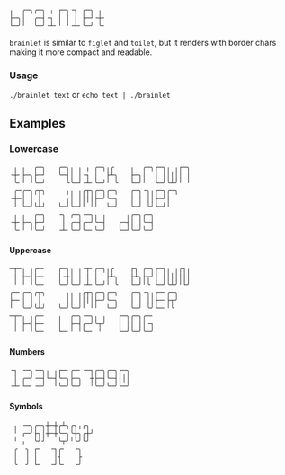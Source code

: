 ```
╷  ╭─╮╭─╮ ╷ ┌─╮╶╮ ╭─╮ ╷
├─╮│  ╭─┤╶┐ │ │ │ ├─┘╶┼╴
└─╯╵  ╰─╯╶┴╴╵ ╵╶┴╴╰─╯ ╰╴
```

`brainlet` is similar to `figlet` and `toilet`, but it renders with border chars making it more compact and readable.

### Usage

`./brainlet text` or `echo text | ./brainlet`

## Examples

### Lowercase
```
 ╷ ╷  ╭─╮   ╭─╮╷ ╷ ╷ ╭─╮╷╭    ╷  ╭─╮╭─╮╷ ╷┌─╮
╶┼╴├─╮├─┘   ╰─┤│ │╶┐ │  ├┴╮   ├─╮│  │ │││││ │
 ╰╴╵ ╵╰─╯     ╰╰─┘╶┴╴╰─╯╵ ╰   └─╯╵  ╰─╯╰┴╯╵ ╵
 ╭─╭─╮╭┬╮     ╷╷ ╷╭┬╮╭─╮╭─╮   ╭─╮╶╮╷╭─╮╭─╮
╶┼─│ │ │      ╷│ ││││├─╯╰─╮   │ │ ││├─┘│
 ╵ ╰─╯╰┴╯   ╰─╯╰─┘╵ ╵╵  ╰─╯   ╰─╯ ╰╯╰─╯╵
 ╷ ╷  ╭─╮   ╶╮ ╭─╮╶─╮╷ ╷     ╷╭─╮╭─╮
╶┼╴├─╮├─┘    │ ╭─┤╭─╯╰─┤   ╭─┤│ │╰─┤
 ╰╴╵ ╵╰─╯   ╶┴╴╰─╯╰─╴╰─╯   ╰─┘╰─╯╰─╯
```

#### Uppercase

```
─┬─╷ ╷╭─╴   ╭─╮╷ ╷╶┬╴╭─╮╷╭    ┌╮ ╭─╮╭─╮╷ ╷╭┐╷
 │ ├─┤├─╴   │╶┼│ │ │ │  ├┴╮   ├┴╮├┬╯│ │││││││
 ╵ ╵ ╵╰─╴   ╰─╯╰─╯╶┴╴╰─╯╵ ╰   └─╯╵╰ ╰─╯╰┴╯╵└╯
╭─╴╭─╮╭┬╮     ╷╷ ╷╭┬╮╭─╮╭─╮   ╭─╮╶╮╷╭─╴╭─╮
├─╴│ │ │      ││ ││││├─╯╰─╮   │ │ ││├─╴├┬╯
╵  ╰─╯╰┴╯   ╰─╯╰─╯╵ ╵╵  ╰─╯   ╰─╯ ╰╯╰─╴╵╰
─┬─╷ ╷╭─╴   ╷  ╭─╮╶─╮╷ ╷   ┌─╮╭─╮╭─╴
 │ ├─┤├─╴   │  ├─┤╭─╯╰┬╯   │ ││ ││╶┐
 ╵ ╵ ╵╰─╴   └─╴╵ ╵╰─╴ ╵    └─╯╰─╯╰─╯
```

#### Numbers
```
╶┐ ╶─╮╶─╮╷ ╷┌─╴╭─╴╶─┐╭─╮╭─╮╭─╮
 │ ╭─╯╶─┤└─┤╰─╮├─╮  ┼├─┤╰─┤│││
╶┴╴└─╴╶─╯  ╵╰─╯╰─╯  ╵╰─╯╰─╯╰─╯
```

#### Symbols
```
 ╷ ╶─╮╭─╮┼─┼╭┴╮╭╮╷╭╮ 
 ╵ ╭─╯├╮│┼─┼╰─╮╰┼╮╭┼╯
 ╵ ╷  ╰╯╯   ╰┬╯╵╰╯╰╯
 ╭  ╮ ┌╴  ╶┐╭╴  ╶╮
 │  │ │    │┤    ├
 ╰  ╯ └╴  ╶┘╰╴  ╶╯
```
